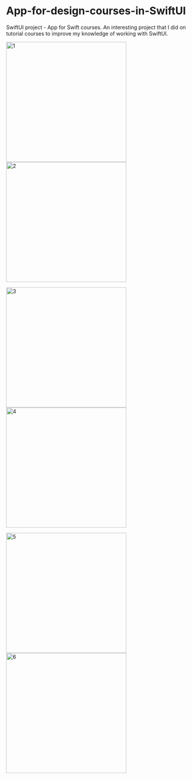 # App-for-design-courses-in-SwiftUI

SwiftUI project - App for Swift courses.
An interesting project that I did on tutorial courses to improve my knowledge of working with SwiftUI. 

<img width="325" alt="1" src="https://user-images.githubusercontent.com/107763268/202435116-ce5199df-9c09-4c26-8cc1-3c76b7368db8.png">      <img width="325" alt="2" src="https://user-images.githubusercontent.com/107763268/202435122-c043c688-a379-44c5-b065-46d2f7e2c700.png">

<img width="325" alt="3" src="https://user-images.githubusercontent.com/107763268/202435132-ddcdc393-50f7-416c-aa22-7e528f86abdf.png">      <img width="325" alt="4" src="https://user-images.githubusercontent.com/107763268/202435136-19e9dbd9-1ea5-47c3-9d32-9e2d48f08abf.png">

<img width="325" alt="5" src="https://user-images.githubusercontent.com/107763268/202435142-647197ac-5174-4168-b916-614f0249ddd1.png">      <img width="325" alt="6" src="https://user-images.githubusercontent.com/107763268/202435146-2b2bffe1-ae53-42b7-8449-c97e6f4d57f2.png">
